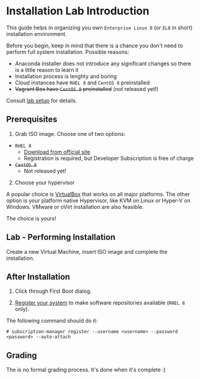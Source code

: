 # Installation Lab Introduction

This guide helps in organizing you own `Enterprise Linux 8` (or `EL8` in short) installation environment.

Before you begin, keep in mind that there is a chance you don't need to perform full system installation. Possible reasons:

* Anaconda Installer does not introduce any significant changes so there is a little reason to learn it
* Installation process is lenghty and boring
* Cloud instances have `RHEL 8` and `CentOS 8` preinstalled
* ~~Vagrant Box have `CentOS 8` preinstalled~~ (not released yet!)

Consult [lab setup](LABS.md#Setup) for details.

## Prerequisites

1. Grab ISO image. Choose one of two options:

  * `RHEL 8`
    * [Download from official site](https://developers.redhat.com/products/rhel/download/)
    * Registration is required, but Developer Subscription is free of charge
  * ~~`CentOS 8`~~
    * Not released yet!

2. Choose your hypervisor

A popular choice is [VirtualBox](https://www.virtualbox.org/) that works on all major platforms.
The other option is your platform native Hypervisor, like KVM on Linux or Hyper-V on Windows.
VMware or oVirt installation are also feasible.

The choice is yours!

## Lab - Performing Installation

Create a new Virtual Machine, insert ISO image and complete the installation.

## After Installation

1. Click through First Boot dialog.

2. [Register your system](https://access.redhat.com/solutions/253273) to make software repositories available (`RHEL 8` only).

The following command should do it:
```
# subscription-manager register --username <username> --password <password> --auto-attach
```

## Grading

The is no formal grading process. It's done when it's complete :)
